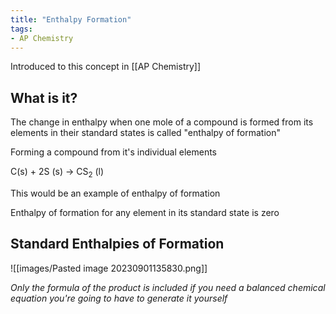 ```yaml
---
title: "Enthalpy Formation"
tags:
- AP Chemistry
---
```


Introduced to this concept in [[AP Chemistry]]

## What is it?

The change in enthalpy when one mole of a compound is formed from its elements in their standard states is called "enthalpy of formation"

Forming a compound from it's individual elements

C(s) + 2S (s) -> CS$_2$ (l)

This would be an example of enthalpy of formation


Enthalpy of formation for any element in its standard state is zero
## Standard Enthalpies of Formation

![[images/Pasted image 20230901135830.png]]

*Only the formula of the product is included if you need a balanced chemical equation you're going to have to generate it yourself*
